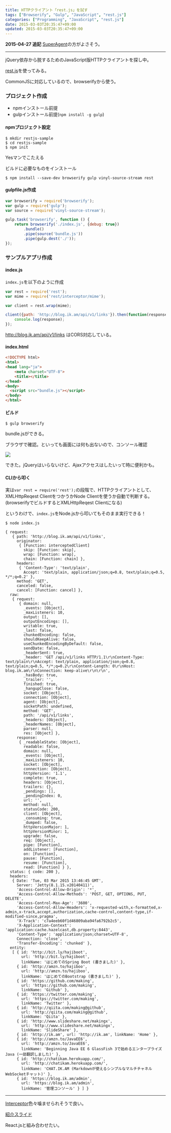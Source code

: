 ```yaml
---
title: HTTPクライアント「rest.js」を試す
tags: ["Browserify", "Gulp", "JavaScript", "rest.js"]
categories: ["Programming", "JavaScript", "rest.js"]
date: 2015-03-03T20:35:47+09:00
updated: 2015-03-03T20:35:47+09:00
---
```


**2015-04-27 追記** [SuperAgent](https://github.com/visionmedia/superagent)の方がよさそう。

----

jQuery依存から脱するためのJavaScript版HTTPクライアントを探し中。

[rest.js](https://github.com/cujojs/rest/tree/master/docs)を使ってみる。


CommonJSに対応しているので、browserifyから使う。


### プロジェクト作成
* npmインストール前提
* gulpインストール前提(`npm install -g gulp`)

#### npmプロジェクト設定


``` console
$ mkdir restjs-sample
$ cd restjs-sample
$ npm init
```
Yesマンでこたえる

ビルドに必要なものをインストール

``` console
$ npm install --save-dev browserify gulp vinyl-source-stream rest
```

#### gulpfile.js作成

``` javascript
var browserify = require('browserify');
var gulp = require('gulp');
var source = require('vinyl-source-stream');

gulp.task('browserify', function () {
    return browserify('./index.js', {debug: true})
        .bundle()
        .pipe(source('bundle.js'))
        .pipe(gulp.dest('./'));
});
```

### サンプルアプリ作成

#### index.js

`index.js`を以下のように作成

``` javascript
var rest = require('rest');
var mime = require('rest/interceptor/mime');

var client = rest.wrap(mime);

client({path: 'http://blog.ik.am/api/v1/links'}).then(function(response) {
    console.log(response);
});
```

http://blog.ik.am/api/v1/links はCORS対応している。


#### index.html

``` html
<!DOCTYPE html>
<html>
<head lang="ja">
    <meta charset="UTF-8">
    <title></title>
</head>
<body>
  <script src="bundle.js"></script>
</body>
</html>
```

#### ビルド

``` console
$ gulp browserify
```

bundle.jsができる。

ブラウザで確認。といっても画面には何も出ないので、コンソール確認

<a href="api/v1/files/f52f8fdd-399e-4a1d-aba3-d779765b5e56/restjs.png"><img src="api/v1/files/f52f8fdd-399e-4a1d-aba3-d779765b5e56/restjs.png"></a>

できた。jQueryはいらないけど、Ajaxアクセスはしたいって時に便利かも。

#### CLIから叩く

実は`var rest = require('rest');`の段階で、HTTPクライアントとして、XMLHttpReqest ClientをつかうかNode Clientを使うか自動で判断する。
(browserifyでビルドするとXMLHttpReqest Clientになる)

というわけで、`index.js`をNode.jsから叩いてもそのまま実行できる！

``` console
$ node index.js

{ request: 
   { path: 'http://blog.ik.am/api/v1/links',
     originator: 
      { [Function: interceptedClient]
        skip: [Function: skip],
        wrap: [Function: wrap],
        chain: [Function: chain] },
     headers: 
      { 'Content-Type': 'text/plain',
        Accept: 'text/plain, application/json;q=0.8, text/plain;q=0.5, */*;q=0.2' },
     method: 'GET',
     canceled: false,
     cancel: [Function: cancel] },
  raw: 
   { request: 
      { domain: null,
        _events: [Object],
        _maxListeners: 10,
        output: [],
        outputEncodings: [],
        writable: true,
        _last: false,
        chunkedEncoding: false,
        shouldKeepAlive: false,
        useChunkedEncodingByDefault: false,
        sendDate: false,
        _headerSent: true,
        _header: 'GET /api/v1/links HTTP/1.1\r\nContent-Type: text/plain\r\nAccept: text/plain, application/json;q=0.8, text/plain;q=0.5, */*;q=0.2\r\nContent-Length: 0\r\nHost: blog.ik.am\r\nConnection: keep-alive\r\n\r\n',
        _hasBody: true,
        _trailer: '',
        finished: true,
        _hangupClose: false,
        socket: [Object],
        connection: [Object],
        agent: [Object],
        socketPath: undefined,
        method: 'GET',
        path: '/api/v1/links',
        _headers: [Object],
        _headerNames: [Object],
        parser: null,
        res: [Object] },
     response: 
      { _readableState: [Object],
        readable: false,
        domain: null,
        _events: [Object],
        _maxListeners: 10,
        socket: [Object],
        connection: [Object],
        httpVersion: '1.1',
        complete: true,
        headers: [Object],
        trailers: {},
        _pendings: [],
        _pendingIndex: 0,
        url: '',
        method: null,
        statusCode: 200,
        client: [Object],
        _consuming: true,
        _dumped: false,
        httpVersionMajor: 1,
        httpVersionMinor: 1,
        upgrade: false,
        req: [Object],
        pipe: [Function],
        addListener: [Function],
        on: [Function],
        pause: [Function],
        resume: [Function],
        read: [Function] } },
  status: { code: 200 },
  headers: 
   { Date: 'Tue, 03 Mar 2015 13:46:45 GMT',
     Server: 'Jetty(8.1.15.v20140411)',
     'Access-Control-Allow-Origin': '*',
     'Access-Control-Allow-Methods': 'POST, GET, OPTIONS, PUT, DELETE',
     'Access-Control-Max-Age': '3600',
     'Access-Control-Allow-Headers': 'x-requested-with,x-formatted,x-admin,x-track,accept,authorization,cache-control,content-type,if-modified-since,pragma',
     'X-Track': 'c7a4eeb60f1d46809aba94fa6792b2c5',
     'X-Application-Context': 'application:cache.hazelcast,db.property:8443',
     'Content-Type': 'application/json;charset=UTF-8',
     Connection: 'close',
     'Transfer-Encoding': 'chunked' },
  entity: 
   [ { id: 'http://bit.ly/hajiboot',
       url: 'http://bit.ly/hajiboot',
       linkName: 'はじめてのSpring Boot (書きました)' },
     { id: 'http://amzn.to/hajiboo',
       url: 'http://amzn.to/hajiboo',
       linkName: 'はじめてのBootstrap (書きました)' },
     { id: 'https://github.com/making',
       url: 'https://github.com/making',
       linkName: 'Github' },
     { id: 'https://twitter.com/making',
       url: 'https://twitter.com/making',
       linkName: 'Twitter' },
     { id: 'http://qiita.com/making@github',
       url: 'http://qiita.com/making@github',
       linkName: 'Qiita' },
     { id: 'http://www.slideshare.net/makingx',
       url: 'http://www.slideshare.net/makingx',
       linkName: 'SlideShare' },
     { id: 'http://ik.am', url: 'http://ik.am', linkName: 'Home' },
     { id: 'http://amzn.to/JavaEE6',
       url: 'http://amzn.to/JavaEE6',
       linkName: 'Beginning Java EE 6 GlassFish 3で始めるエンタープライズJava (一部翻訳しました)' },
     { id: 'http://chatikam.herokuapp.com/',
       url: 'http://chatikam.herokuapp.com/',
       linkName: 'CHAT.IK.AM (Markdownが使えるシンプルなマルチチャネルWebSocketチャット)' },
     { id: 'https://blog.ik.am/admin',
       url: 'https://blog.ik.am/admin',
       linkName: '管理コンソール' } ] }
```

----

[Interceptor](https://github.com/cujojs/rest/blob/master/docs/interceptors.md)色々噛ませられそうで良い。

[紹介スライド](https://speakerdeck.com/scothis/taming-client-server-communication)

React.jsと組み合わせたい。
